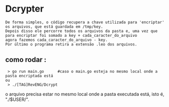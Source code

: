 # Dcrypter

    De forma simples, o código recupera a chave utilizada para 'encriptar' os arquivos, que está guardada em /tmp/key.
    Depois disso ele percorre todos os arquivos da pasta e, uma vez que para encriptar foi somado a key + cada_caracter_do_arquivo
    agora fazemos cada_caracter_do_arquivo - key.
    Por último o programa retira a extensão .leo dos arquivos.

## como rodar :

     > go run main.go      #caso o main.go esteja no mesmo local onde a pasta encriptada está
    ou
     > ./[TAG]RevENG/Dcrypt  

o arquivo precisa estar no mesmo local onde a pasta executada está, isto é, "./$USER/".
